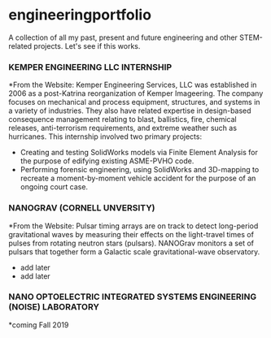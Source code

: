 # engineeringportfolio
A collection of all my past, present and future engineering and other STEM-related projects.
Let's see if this works.

### KEMPER ENGINEERING LLC INTERNSHIP

*From the Website: Kemper Engineering Services, LLC was established in 2006 as a post-Katrina reorganization of Kemper Imageering. The company focuses on mechanical and process equipment, structures, and systems in a variety of industries. They also have related expertise in design-based consequence management relating to blast, ballistics, fire, chemical releases, anti-terrorism requirements, and extreme weather such as hurricanes.
This internship involved two primary projects:
- Creating and testing SolidWorks models via Finite Element Analysis for the purpose of edifying existing ASME-PVHO code.
- Performing forensic engineering, using SolidWorks and 3D-mapping to recreate a moment-by-moment vehicle accident for the purpose of an ongoing court case.

### NANOGRAV (CORNELL UNVERSITY)

*From the Website: Pulsar timing arrays are on track to detect long-period gravitational waves by measuring their effects on the light-travel times of pulses from rotating neutron stars (pulsars). NANOGrav monitors a set of pulsars that together form a Galactic scale gravitational-wave observatory.

- add later
- add later

### NANO OPTOELECTRIC INTEGRATED SYSTEMS ENGINEERING (NOISE) LABORATORY
*coming Fall 2019
